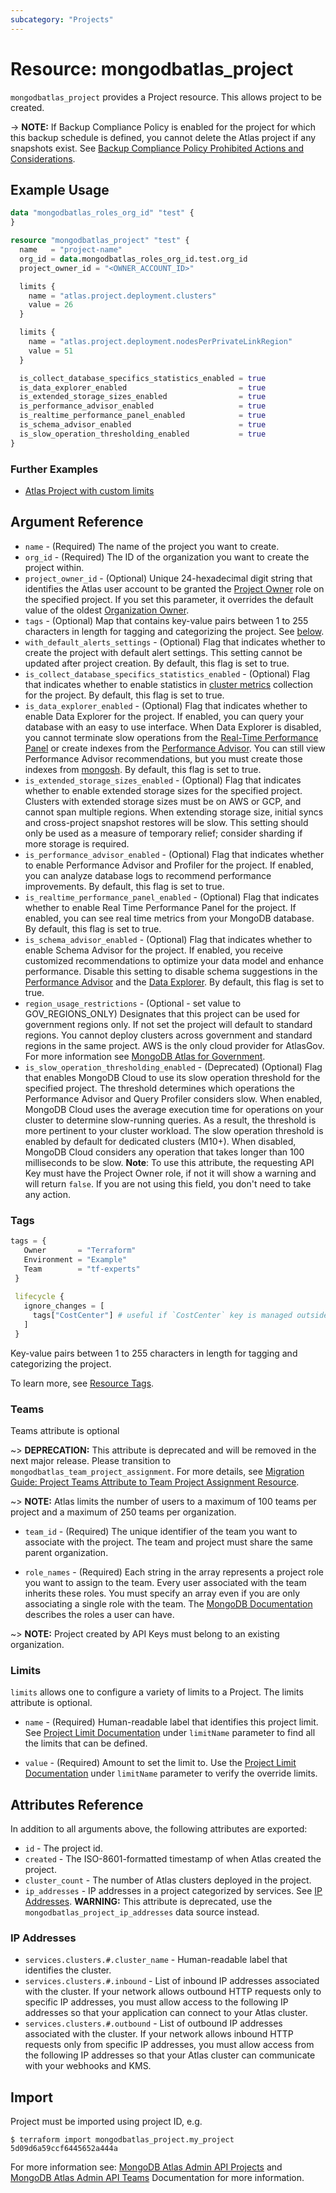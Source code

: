 ```yaml
---
subcategory: "Projects"
---
```


# Resource: mongodbatlas_project

`mongodbatlas_project` provides a Project resource. This allows project to be created.

-> **NOTE:** If Backup Compliance Policy is enabled for the project for which this backup schedule is defined, you cannot delete the Atlas project if any snapshots exist.  See [Backup Compliance Policy Prohibited Actions and Considerations](https://www.mongodb.com/docs/atlas/backup/cloud-backup/backup-compliance-policy/#configure-a-backup-compliance-policy).

## Example Usage

```terraform
data "mongodbatlas_roles_org_id" "test" {
}

resource "mongodbatlas_project" "test" {
  name   = "project-name"
  org_id = data.mongodbatlas_roles_org_id.test.org_id
  project_owner_id = "<OWNER_ACCOUNT_ID>"

  limits {
    name = "atlas.project.deployment.clusters"
    value = 26
  }

  limits {
    name = "atlas.project.deployment.nodesPerPrivateLinkRegion"
    value = 51
  }

  is_collect_database_specifics_statistics_enabled = true
  is_data_explorer_enabled                         = true
  is_extended_storage_sizes_enabled                = true
  is_performance_advisor_enabled                   = true
  is_realtime_performance_panel_enabled            = true
  is_schema_advisor_enabled                        = true
  is_slow_operation_thresholding_enabled           = true
}
```

### Further Examples
- [Atlas Project with custom limits](https://github.com/mongodb/terraform-provider-mongodbatlas/tree/v1.41.1/examples/mongodbatlas_project)

## Argument Reference

* `name` - (Required) The name of the project you want to create.
* `org_id` - (Required) The ID of the organization you want to create the project within.
* `project_owner_id` - (Optional) Unique 24-hexadecimal digit string that identifies the Atlas user account to be granted the [Project Owner](https://docs.atlas.mongodb.com/reference/user-roles/#mongodb-authrole-Project-Owner) role on the specified project. If you set this parameter, it overrides the default value of the oldest [Organization Owner](https://docs.atlas.mongodb.com/reference/user-roles/#mongodb-authrole-Organization-Owner).
* `tags` - (Optional) Map that contains key-value pairs between 1 to 255 characters in length for tagging and categorizing the project. See [below](#tags).
* `with_default_alerts_settings` - (Optional) Flag that indicates whether to create the project with default alert settings. This setting cannot be updated after project creation. By default, this flag is set to true.
* `is_collect_database_specifics_statistics_enabled` - (Optional) Flag that indicates whether to enable statistics in [cluster metrics](https://www.mongodb.com/docs/atlas/monitor-cluster-metrics/) collection for the project. By default, this flag is set to true.
* `is_data_explorer_enabled` - (Optional) Flag that indicates whether to enable Data Explorer for the project. If enabled, you can query your database with an easy to use interface.  When Data Explorer is disabled, you cannot terminate slow operations from the [Real-Time Performance Panel](https://www.mongodb.com/docs/atlas/real-time-performance-panel/#std-label-real-time-metrics-status-tab) or create indexes from the [Performance Advisor](https://www.mongodb.com/docs/atlas/performance-advisor/#std-label-performance-advisor). You can still view Performance Advisor recommendations, but you must create those indexes from [mongosh](https://www.mongodb.com/docs/mongodb-shell/#mongodb-binary-bin.mongosh). By default, this flag is set to true.
* `is_extended_storage_sizes_enabled` - (Optional) Flag that indicates whether to enable extended storage sizes for the specified project. Clusters with extended storage sizes must be on AWS or GCP, and cannot span multiple regions. When extending storage size, initial syncs and cross-project snapshot restores will be slow. This setting should only be used as a measure of temporary relief; consider sharding if more storage is required.
* `is_performance_advisor_enabled` - (Optional) Flag that indicates whether to enable Performance Advisor and Profiler for the project. If enabled, you can analyze database logs to recommend performance improvements. By default, this flag is set to true.
* `is_realtime_performance_panel_enabled` - (Optional) Flag that indicates whether to enable Real Time Performance Panel for the project. If enabled, you can see real time metrics from your MongoDB database. By default, this flag is set to true.
* `is_schema_advisor_enabled` - (Optional) Flag that indicates whether to enable Schema Advisor for the project. If enabled, you receive customized recommendations to optimize your data model and enhance performance. Disable this setting to disable schema suggestions in the [Performance Advisor](https://www.mongodb.com/docs/atlas/performance-advisor/#std-label-performance-advisor) and the [Data Explorer](https://www.mongodb.com/docs/atlas/atlas-ui/#std-label-atlas-ui). By default, this flag is set to true.
* `region_usage_restrictions` - (Optional - set value to GOV_REGIONS_ONLY) Designates that this project can be used for government regions only.  If not set the project will default to standard regions.   You cannot deploy clusters across government and standard regions in the same project. AWS is the only cloud provider for AtlasGov.  For more information see [MongoDB Atlas for Government](https://www.mongodb.com/docs/atlas/government/api/#creating-a-project).
* `is_slow_operation_thresholding_enabled` - (Deprecated) (Optional) Flag that enables MongoDB Cloud to use its slow operation threshold for the specified project. The threshold determines which operations the Performance Advisor and Query Profiler considers slow. When enabled, MongoDB Cloud uses the average execution time for operations on your cluster to determine slow-running queries. As a result, the threshold is more pertinent to your cluster workload. The slow operation threshold is enabled by default for dedicated clusters (M10+). When disabled, MongoDB Cloud considers any operation that takes longer than 100 milliseconds to be slow. **Note**: To use this attribute, the requesting API Key must have the Project Owner role, if not it will show a warning and will return `false`. If you are not using this field, you don't need to take any action.

### Tags

 ```terraform
 tags = {
    Owner       = "Terraform"
    Environment = "Example"
    Team        = "tf-experts"
  }
  
  lifecycle {
    ignore_changes = [
      tags["CostCenter"] # useful if `CostCenter` key is managed outside terraform
    ]
  }
```

Key-value pairs between 1 to 255 characters in length for tagging and categorizing the project.

To learn more, see [Resource Tags](https://www.mongodb.com/docs/atlas/tags/).

### Teams
Teams attribute is optional

~> **DEPRECATION:** This attribute is deprecated and will be removed in the next major release. Please transition to `mongodbatlas_team_project_assignment`. For more details, see [Migration Guide: Project Teams Attribute to Team Project Assignment Resource](https://registry.terraform.io/providers/mongodb/mongodbatlas/latest/docs/guides/atlas-user-management).

~> **NOTE:** Atlas limits the number of users to a maximum of 100 teams per project and a maximum of 250 teams per organization.

* `team_id` - (Required) The unique identifier of the team you want to associate with the project. The team and project must share the same parent organization.

* `role_names` - (Required) Each string in the array represents a project role you want to assign to the team. Every user associated with the team inherits these roles. You must specify an array even if you are only associating a single role with the team. The [MongoDB Documentation](https://www.mongodb.com/docs/atlas/reference/user-roles/#organization-roles) describes the roles a user can have.

~> **NOTE:** Project created by API Keys must belong to an existing organization.

### Limits
`limits` allows one to configure a variety of limits to a Project. The limits attribute is optional.

* `name` - (Required) Human-readable label that identifies this project limit. See [Project Limit Documentation](https://www.mongodb.com/docs/atlas/reference/api-resources-spec/#tag/Projects/operation/setProjectLimit) under `limitName` parameter to find all the limits that can be defined.

* `value` - (Required) Amount to set the limit to. Use the [Project Limit Documentation](https://www.mongodb.com/docs/atlas/reference/api-resources-spec/#tag/Projects/operation/setProjectLimit) under `limitName` parameter to verify the override limits. 


## Attributes Reference

In addition to all arguments above, the following attributes are exported:

* `id` - The project id.
* `created` - The ISO-8601-formatted timestamp of when Atlas created the project.
* `cluster_count` - The number of Atlas clusters deployed in the project.
* `ip_addresses` - IP addresses in a project categorized by services. See [IP Addresses](#ip-addresses). **WARNING:** This attribute is deprecated, use the `mongodbatlas_project_ip_addresses` data source instead.

### IP Addresses

* `services.clusters.#.cluster_name` - Human-readable label that identifies the cluster.
* `services.clusters.#.inbound` - List of inbound IP addresses associated with the cluster. If your network allows outbound HTTP requests only to specific IP addresses, you must allow access to the following IP addresses so that your application can connect to your Atlas cluster.
* `services.clusters.#.outbound` - List of outbound IP addresses associated with the cluster. If your network allows inbound HTTP requests only from specific IP addresses, you must allow access from the following IP addresses so that your Atlas cluster can communicate with your webhooks and KMS.

## Import

Project must be imported using project ID, e.g.

```
$ terraform import mongodbatlas_project.my_project 5d09d6a59ccf6445652a444a
```
For more information see: [MongoDB Atlas Admin API Projects](https://www.mongodb.com/docs/atlas/reference/api-resources-spec/#tag/Projects) and [MongoDB Atlas Admin API Teams](https://docs.atlas.mongodb.com/reference/api/teams/) Documentation for more information.
